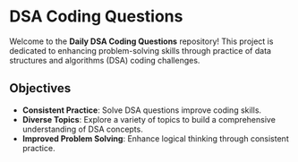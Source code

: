 # DSA Coding Questions

Welcome to the **Daily DSA Coding Questions** repository! This project is dedicated to enhancing problem-solving skills through practice of data structures and algorithms (DSA) coding challenges.


## Objectives
- **Consistent Practice**: Solve  DSA questions improve coding skills.
- **Diverse Topics**: Explore a variety of topics to build a comprehensive understanding of DSA concepts.
- **Improved Problem Solving**: Enhance logical thinking through consistent practice.
